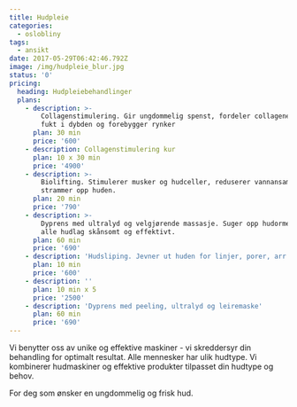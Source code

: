 ```yaml
---
title: Hudpleie
categories:
  - oslobliny
tags:
  - ansikt
date: 2017-05-29T06:42:46.792Z
image: /img/hudpleie_blur.jpg
status: '0'
pricing:
  heading: Hudpleiebehandlinger
  plans:
    - description: >-
        Collagenstimulering. Gir ungdommelig spenst, fordeler collagenet, gir
        fukt i dybden og forebygger rynker
      plan: 30 min
      price: '600'
    - description: Collagenstimulering kur
      plan: 10 x 30 min
      price: '4900'
    - description: >-
        Biolifting. Stimulerer musker og hudceller, reduserer vannansamlinger og
        strammer opp huden.
      plan: 20 min
      price: '790'
    - description: >-
        Dyprens med ultralyd og velgjørende massasje. Suger opp hudormer fra
        alle hudlag skånsomt og effektivt.
      plan: 60 min
      price: '690'
    - description: 'Hudsliping. Jevner ut huden for linjer, porer, arr og pigmenteringer.'
      plan: 10 min
      price: '600'
    - description: ''
      plan: 10 min x 5
      price: '2500'
    - description: 'Dyprens med peeling, ultralyd og leiremaske'
      plan: 60 min
      price: '690'
---
```

Vi benytter oss av unike og effektive maskiner - vi skreddersyr din behandling for optimalt resultat. Alle mennesker har ulik hudtype. Vi kombinerer hudmaskiner og effektive produkter tilpasset din hudtype og behov.

For deg som ønsker en ungdommelig og frisk hud. 
